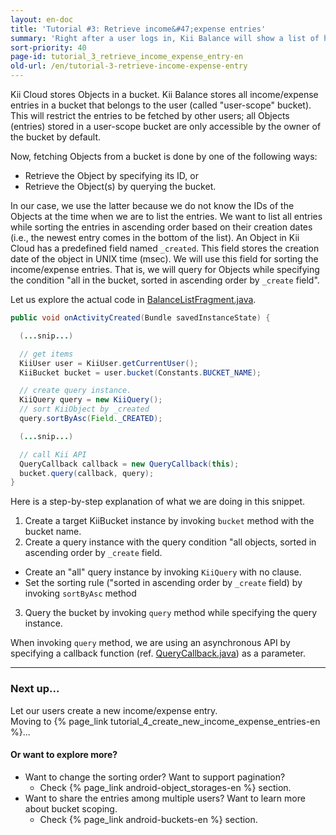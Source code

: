 ```yaml
---
layout: en-doc
title: 'Tutorial #3: Retrieve income&#47;expense entries'
summary: 'Right after a user logs in, Kii Balance will show a list of his/her existing income/expense entries. ?This is done by retrieving the entries from Kii Cloud.'
sort-priority: 40
page-id: tutorial_3_retrieve_income_expense_entry-en
old-url: /en/tutorial-3-retrieve-income-expense-entry
---
```

Kii Cloud stores Objects in a bucket.  Kii Balance stores all income/expense entries in a bucket that belongs to the user (called "user-scope" bucket).  This will restrict the entries to be fetched by other users; all Objects (entries) stored in a user-scope bucket are only accessible by the owner of the bucket by default.

Now, fetching Objects from a bucket is done by one of the following ways:

* Retrieve the Object by specifying its ID, or
* Retrieve the Object(s) by querying the bucket.

In our case, we use the latter because we do not know the IDs of the Objects at
the time when we are to list the entries.  We want to list all entries while
sorting the entries in ascending order based on their creation dates
(i.e., the newest entry comes in the bottom of the list).  An Object in Kii
Cloud has a predefined field named `_created`.  This field stores the creation
date of the object in UNIX time (msec).  We will use this field for sorting the
income/expense entries.  That is, we will query for Objects while specifying
the condition "all in the bucket, sorted in ascending order by `_create`
field".

Let us explore the actual code in [BalanceListFragment.java](https://github.com/KiiPlatform/KiiBalance-Android/blob/master/src/com/kii/sample/balance/list/BalanceListFragment.java#L97).

```java
public void onActivityCreated(Bundle savedInstanceState) {

  (...snip...)

  // get items
  KiiUser user = KiiUser.getCurrentUser();
  KiiBucket bucket = user.bucket(Constants.BUCKET_NAME);

  // create query instance. 
  KiiQuery query = new KiiQuery();
  // sort KiiObject by _created
  query.sortByAsc(Field._CREATED);

  (...snip...)

  // call Kii API
  QueryCallback callback = new QueryCallback(this);
  bucket.query(callback, query);
}
```

Here is a step-by-step explanation of what we are doing in this snippet.

1. Create a target KiiBucket instance by invoking `bucket` method with the bucket name.
2. Create a query instance with the query condition "all objects, sorted in ascending order by `_create` field.
  * Create an "all" query instance by invoking `KiiQuery` with no clause.
  * Set the sorting rule ("sorted in ascending order by `_create` field) by invoking `sortByAsc` method 
3. Query the bucket by invoking `query` method while specifying the query instance.

When invoking `query` method, we are using an asynchronous API by specifying a callback function (ref. [QueryCallback.java](https://github.com/KiiPlatform/KiiBalance-Android/blob/master/src/com/kii/sample/balance/list/QueryCallback.java)) as a parameter.

----

### Next up...

Let our users create a new income/expense entry.  
Moving to {% page_link tutorial_4_create_new_income_expense_entries-en %}...

#### Or want to explore more?

* Want to change the sorting order?  Want to support pagination?  
  * Check {% page_link android-object_storages-en %} section.
* Want to share the entries among multiple users?  Want to learn more about bucket scoping.  
  * Check {% page_link android-buckets-en %} section.
